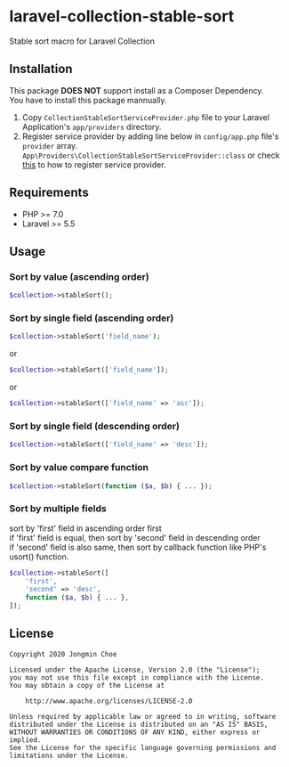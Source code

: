 # laravel-collection-stable-sort
Stable sort macro for Laravel Collection

## Installation
This package **DOES NOT** support install as a Composer Dependency.  
You have to install this package mannually.

1. Copy `CollectionStableSortServiceProvider.php` file to your Laravel Application's `app/providers` directory.
2. Register service provider by adding line below in `config/app.php` file's `provider` array.
  `App\Providers\CollectionStableSortServiceProvider::class`
  or check [this](https://laravel.com/docs/6.x/providers#registering-providers) to how to register service provider.

## Requirements
* PHP >= 7.0  
* Laravel >= 5.5

## Usage
### Sort by value (ascending order)
```php
$collection->stableSort();
```

### Sort by single field (ascending order)
```php
$collection->stableSort('field_name');
```
or
```php
$collection->stableSort(['field_name']);
```
or
```php
$collection->stableSort(['field_name' => 'asc']);
```

### Sort by single field (descending order)
```php
$collection->stableSort(['field_name' => 'desc']);
```

### Sort by value compare function
```php
$collection->stableSort(function ($a, $b) { ... });
```

### Sort by multiple fields
sort by 'first' field in ascending order first  
if 'first' field is equal, then sort by 'second' field in descending order  
if 'second' field is also same, then sort by callback function like PHP's usort() function.
```php
$collection->stableSort([
    'first',
    'second' => 'desc',
    function ($a, $b) { ... },
]);
```

## License
```
Copyright 2020 Jongmin Choe

Licensed under the Apache License, Version 2.0 (the "License");
you may not use this file except in compliance with the License.
You may obtain a copy of the License at

    http://www.apache.org/licenses/LICENSE-2.0

Unless required by applicable law or agreed to in writing, software
distributed under the License is distributed on an "AS IS" BASIS,
WITHOUT WARRANTIES OR CONDITIONS OF ANY KIND, either express or implied.
See the License for the specific language governing permissions and
limitations under the License.
```

